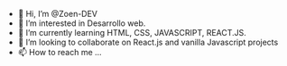 - 👋 Hi, I’m @Zoen-DEV
- 👀 I’m interested in Desarrollo web.
- 🌱 I’m currently learning HTML, CSS, JAVASCRIPT, REACT.JS.
- 💞️ I’m looking to collaborate on React.js and vanilla Javascript projects
- 📫 How to reach me ...

<!---
Zoen-DEV/Zoen-DEV is a ✨ special ✨ repository because its `README.md` (this file) appears on your GitHub profile.
You can click the Preview link to take a look at your changes.
--->
